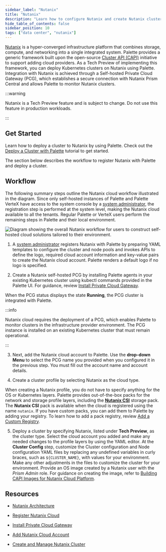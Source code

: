 ```yaml
---
sidebar_label: "Nutanix"
title: "Nutanix"
description: "Learn how to configure Nutanix and create Nutanix clusters in Palette."
hide_table_of_contents: false
sidebar_position: 10
tags: ["data center", "nutanix"]
---
```


[Nutanix](https://www.nutanix.com/what-we-do) is a hyper-converged infrastructure platform that combines storage,
compute, and networking into a single integrated system. Palette provides a generic framework built upon the open-source
[Cluster API (CAPI)](https://cluster-api.sigs.k8s.io) initiative to support adding cloud providers. As a Tech Preview of
implementing this framework, you can deploy Kubernetes clusters on Nutanix using Palette. Integration with Nutanix is
achieved through a Self-hosted Private Cloud Gateway (PCG), which establishes a secure connection with Nutanix Prism
Central and allows Palette to monitor Nutanix clusters.

:::warning

Nutanix is a Tech Preview feature and is subject to change. Do not use this feature in production workloads.

:::

## Get Started

Learn how to deploy a cluster to Nutanix by using Palette. Check out the
[Deploy a Cluster with Palette](../../public-cloud/deploy-k8s-cluster.md) tutorial to get started.

The section below describes the workflow to register Nutanix with Palette and deploy a cluster.

## Workflow

The following summary steps outline the Nutanix cloud workflow illustrated in the diagram. Since only self-hosted
instances of Palette and Palette VerteX have access to the system console by a
[system administrator](../../../glossary-all.md#system-administrator), the registration step is performed at the system
level, making the Nutanix cloud available to all the tenants. Regular Palette or VerteX users perform the remaining
steps in Palette and their local environment.

![Diagram showing the overall Nutanix workflow for users to construct self-hosted cloud solutions tailored to their environment.](/clusters_data-center_nutanix_workflow.png)

1. A [system administrator](../../../glossary-all.md#system-administrator) registers Nutanix with Palette by preparing
   YAML templates to configure the cluster and node pools and invokes APIs to define the logo, required cloud account
   information and key-value pairs to create the Nutanix cloud account. Palette renders a default logo if no logo is
   specified.

2. Create a Nutanix self-hosted PCG by installing Palette agents in your existing Kubernetes cluster using kubectl
   commands provided in the Palette UI. For guidance, review
   [Install Private Cloud Gateway](./install-pcg/install-pcg.md).

When the PCG status displays the state **Running**, the PCG cluster is integrated with Palette.

:::info

Nutanix cloud requires the deployment of a PCG, which enables Palette to monitor clusters in the infrastructure provider
environment. The PCG instance is installed on an existing Kubernetes cluster that must remain operational.

:::

3. Next, add the Nutanix cloud account to Palette. Use the **drop-down Menu** to select the PCG name you provided when
   you configured it in the previous step. You must fill out the account name and account details.

4. Create a cluster profile by selecting Nutanix as the cloud type.

When creating a Nutanix profile, you do not have to specify anything for the OS or Kubernetes layers. Palette provides
out-of-the-box packs for the network and storage profile layers, including the
[**Nutanix CSI**](../../../integrations/nutanix-csi.md) storage pack. The **Nutanix CSI** pack is available when the
cloud is registered using the name `nutanix`. If you have custom packs, you can add them to Palette by adding your
registry. To learn how to add a pack registry, review
[Add a Custom Registry](/docs/docs-content/registries-and-packs/adding-a-custom-registry.md).

5. Deploy a cluster by specifying Nutanix, listed under **Tech Preview**, as the cluster type. Select the cloud account
   you added and make any needed changes to the profile layers by using the YAML editor. At the **Cluster Config** step,
   customize the Cluster configuration and Node configuration YAML files by replacing any undefined variables in curly
   braces, such as `${CLUSTER_NAME}`, with values for your environment. Make any other adjustments in the files to
   customize the cluster for your environment. Provide an OS image created by a Nutanix user with the _Prism Admin_
   role. For guidance on creating the image, refer to
   [Building CAPI Images for Nutanix Cloud Platform](https://image-builder.sigs.k8s.io/capi/providers/nutanix.html#building-capi-images-for-nutanix-cloud-platform-ncp).

## Resources

- [Nutanix Architecture](architecture.md)

- [Register Nutanix Cloud](register-nutanix-cloud.md)

- [Install Private Cloud Gateway](./install-pcg/install-pcg.md)

- [Add Nutanix Cloud Account](add-nutanix-cloud-account.md)

- [Create and Manage Nutanix Cluster](create-manage-nutanix-cluster.md)
